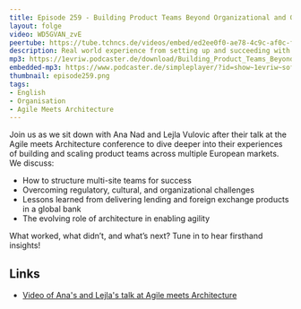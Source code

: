 ```yaml
---
title: Episode 259 - Building Product Teams Beyond Organizational and Geographical Boundaries with Ana Nad and Lejla Vulovic
layout: folge
video: WD5GVAN_zvE
peertube: https://tube.tchncs.de/videos/embed/ed2ee0f0-ae78-4c9c-af0c-f06159f86d7e
description: Real world experience from setting up and succeeding with complex team structures.
mp3: https://1evriw.podcaster.de/download/Building_Product_Teams_Beyond_Organizational_and_Geographical_Boundaries_with_Ana_Nad_and_Lejla_Vulovic.mp3
embedded-mp3: https://www.podcaster.de/simpleplayer/?id=show~1evriw~software-architektur-im-stream~pod-d41daf88cfa2d8ee60bbbc2e0708&v=1743953578
thumbnail: episode259.png
tags:
- English
- Organisation
- Agile Meets Architecture
---
```


Join us as we sit down with Ana Nad and Lejla Vulovic after their talk
at the Agile meets Architecture conference to dive deeper into their
experiences of building and scaling product teams across multiple
European markets. We discuss:

* How to structure multi-site teams for success
* Overcoming regulatory, cultural, and organizational challenges
* Lessons learned from delivering lending and foreign exchange products in a global bank
* The evolving role of architecture in enabling agility

What worked, what didn’t, and what’s next? Tune in to hear firsthand
insights!

## Links

- [Video of Ana's and Lejla's talk at Agile meets Architecture](https://www.youtube.com/watch?v=UTMRMfnuGgw)
